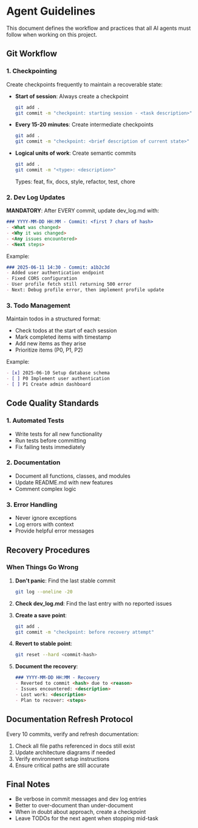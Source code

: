 # Agent Guidelines

This document defines the workflow and practices that all AI agents must follow when working on this project.

## Git Workflow

### 1. Checkpointing

Create checkpoints frequently to maintain a recoverable state:

- **Start of session**: Always create a checkpoint
  ```bash
  git add .
  git commit -m "checkpoint: starting session - <task description>"
  ```

- **Every 15-20 minutes**: Create intermediate checkpoints
  ```bash
  git add .
  git commit -m "checkpoint: <brief description of current state>"
  ```

- **Logical units of work**: Create semantic commits
  ```bash
  git add .
  git commit -m "<type>: <description>"
  ```
  Types: feat, fix, docs, style, refactor, test, chore

### 2. Dev Log Updates

**MANDATORY**: After EVERY commit, update dev_log.md with:

```markdown
### YYYY-MM-DD HH:MM - Commit: <first 7 chars of hash>
- <What was changed>
- <Why it was changed>
- <Any issues encountered>
- <Next steps>
```

Example:
```markdown
### 2025-06-11 14:30 - Commit: a1b2c3d
- Added user authentication endpoint
- Fixed CORS configuration
- User profile fetch still returning 500 error
- Next: Debug profile error, then implement profile update
```

### 3. Todo Management

Maintain todos in a structured format:

- Check todos at the start of each session
- Mark completed items with timestamp
- Add new items as they arise
- Prioritize items (P0, P1, P2)

Example:
```markdown
- [x] 2025-06-10 Setup database schema
- [ ] P0 Implement user authentication
- [ ] P1 Create admin dashboard
```

## Code Quality Standards

### 1. Automated Tests

- Write tests for all new functionality
- Run tests before committing
- Fix failing tests immediately

### 2. Documentation

- Document all functions, classes, and modules
- Update README.md with new features
- Comment complex logic

### 3. Error Handling

- Never ignore exceptions
- Log errors with context
- Provide helpful error messages

## Recovery Procedures

### When Things Go Wrong

1. **Don't panic**: Find the last stable commit
   ```bash
   git log --oneline -20
   ```

2. **Check dev_log.md**: Find the last entry with no reported issues

3. **Create a save point**:
   ```bash
   git add .
   git commit -m "checkpoint: before recovery attempt"
   ```

4. **Revert to stable point**:
   ```bash
   git reset --hard <commit-hash>
   ```

5. **Document the recovery**:
   ```markdown
   ### YYYY-MM-DD HH:MM - Recovery
   - Reverted to commit <hash> due to <reason>
   - Issues encountered: <description>
   - Lost work: <description>
   - Plan to recover: <steps>
   ```

## Documentation Refresh Protocol

Every 10 commits, verify and refresh documentation:

1. Check all file paths referenced in docs still exist
2. Update architecture diagrams if needed
3. Verify environment setup instructions
4. Ensure critical paths are still accurate

## Final Notes

- Be verbose in commit messages and dev log entries
- Better to over-document than under-document
- When in doubt about approach, create a checkpoint
- Leave TODOs for the next agent when stopping mid-task